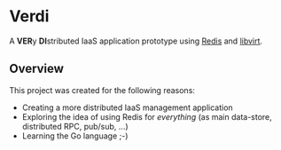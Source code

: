 # Verdi

A **VER**y **DI**stributed IaaS application prototype using [Redis](http://redis.io/) and [libvirt](http://libvirt.org/).

## Overview

This project was created for the following reasons:
* Creating a more distributed IaaS management application
* Exploring the idea of using Redis for *everything* (as main data-store, distributed RPC, pub/sub, ...)
* Learning the Go language ;-)
